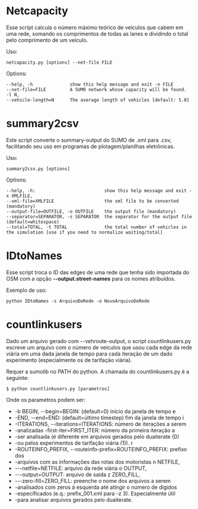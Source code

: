 # Netcapacity

Esse script calcula o número máximo teórico de veículos que cabem em
uma rede, somando os comprimentos de todas as lanes e dividindo o
total pelo comprimento de um veículo.

Uso:

    netcapacity.py [options] --net-file FILE

Options:

    --help, -h              show this help message and exit -n FILE
    --net-file=FILE         A SUMO network whose capacity will be found.  -l N,
    --vehicle-length=N      The average length of vehicles [default: 5.0]

# summary2csv

Este script converte o summary-output do SUMO de .xml para .csv,
facilitando seu uso em programas de plotagem/planilhas eletrônicas.

Uso:

    summary2csv.py [options]

Options:

    --help, -h:                          show this help message and exit -x XMLFILE,
    --xml-file=XMLFILE                   the xml file to be converted (mandatory)
    --output-file=OUTFILE, -o OUTFILE    the output file (mandatory)
    --separator=SEPARATOR, -s SEPARATOR  the separator for the output file (default=whitespace)
    --total=TOTAL, -t TOTAL              the total number of vehicles in the simulation [use if you need to normalize waiting/total]

# IDtoNames

Esse script troca o ID das edges de uma rede que tenha sido
importada do OSM com a opção **--output.street-names** para os nomes
atribuídos.

Exemplo de uso:

    python IDtoNames -s ArquivoDeRede -o NovoArquivoDeRede

# countlinkusers

Dado um arquivo gerado com --vehroute-output, o script
countlinkusers.py escreve um arquivo com o número de veículos que usou
cada edge da rede viária em uma dada janela de tempo para cada
iteração de um dado experimento (especialmente os de tarifação
viária).

Requer a sumolib no PATH do python. A chamada do countlinkusers.py é a
seguinte:

    $ python countlinkusers.py [parametros]

Onde os parametros podem ser:

* -b BEGIN, --begin=BEGIN: (default=0) início da janela de tempo e
* -END, --end=END: (default=último timestep) fim da janela de tempo i
* -ITERATIONS, --iterations=ITERATIONS: número de iterações a serem
* -analizadas -first-iter=FIRST_ITER: número da primeira iteração a
* -ser analisada (é diferente em arquivos gerados pelo duaiterate (0)
* -ou pelos experimentos de tarifação viária (1)).  r
* -ROUTEINFO_PREFIX, --routeinfo-prefix=ROUTEINFO_PREFIX: prefixo dos
* -arquivos com as informações das rotas dos motoristas n NETFILE,
* ---netfile=NETFILE: arquivo da rede viária o OUTPUT,
* ---output=OUTPUT: arquivo de saída z ZERO_FILL,
* ---zero-fill=ZERO_FILL: preenche o nome dos arquivos a serem
* -analisados com zeros à esquerda até atingir o número de dígidos
* -especificados (e.q.: prefix_001.xml para -z 3). Especialmente útil
* -para analisar arquivos gerados pelo duaiterate.
